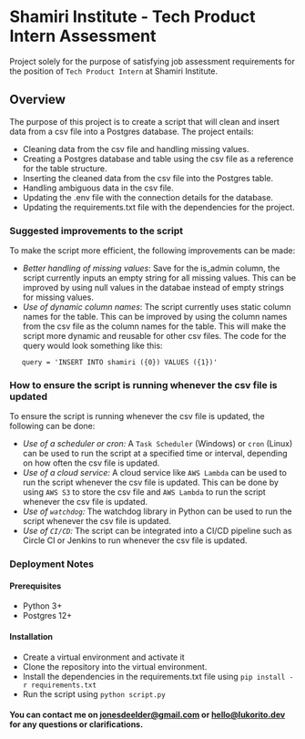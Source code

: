 # Shamiri Institute - Tech Product Intern Assessment


Project solely for the purpose of satisfying job assessment requirements for the position of `Tech Product Intern` at Shamiri Institute.

## Overview
The purpose of this project is to create a script that will clean and insert data from a csv file into a Postgres database.
The project entails:
- Cleaning data from the csv file and handling missing values.
- Creating a Postgres database and table using the csv file as a reference for the table structure.
- Inserting the cleaned data from the csv file into the Postgres table.
- Handling ambiguous data in the csv file.
- Updating the .env file with the connection details for the database.
- Updating the requirements.txt file with the dependencies for the project.
### Suggested improvements to the script
To make the script more efficient, the following improvements can be made:
- _Better handling of missing values_: Save for the is_admin column, the script currently inputs an empty string for all missing values. This can be improved by using null values in the databae instead of empty strings for missing values.
- _Use of dynamic column names_: The script currently uses static column names for the table. This can be improved by using the column names from the csv file as the column names for the table. This will make the script more dynamic and reusable for other csv files. The code for the query would look something like this:

```python:
   query = 'INSERT INTO shamiri ({0}) VALUES ({1})'
```

### How to ensure the script is running whenever the csv file is updated
To ensure the script is running whenever the csv file is updated, the following can be done:
- _Use of a scheduler or cron:_ A `Task Scheduler` (Windows) or `cron` (Linux) can be used to run the script at a specified time or interval, depending on how often the csv file is updated.
- _Use of a cloud service:_ A cloud service like `AWS Lambda` can be used to run the script whenever the csv file is updated. This can be done by using `AWS S3` to store the csv file and `AWS Lambda` to run the script whenever the csv file is updated.
- _Use of `watchdog`:_ The watchdog library in Python can be used to run the script whenever the csv file is updated.
- _Use of `CI/CD`:_ The script can be integrated into a CI/CD pipeline such as Circle CI or Jenkins to run whenever the csv file is updated.

### Deployment Notes

#### Prerequisites
- Python 3+
- Postgres 12+

#### Installation
- Create a virtual environment and activate it
- Clone the repository into the virtual environment.
- Install the dependencies in the requirements.txt file using `pip install -r requirements.txt`
- Run the script using `python script.py`


#### You can contact me on <jonesdeelder@gmail.com> or <hello@lukorito.dev> for any questions or clarifications.
